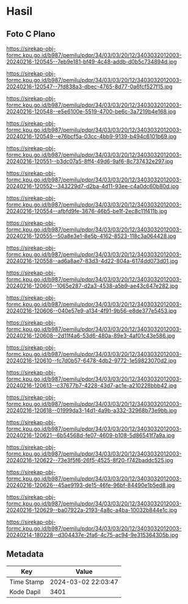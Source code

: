 # Hasil

## Foto C Plano

https://sirekap-obj-formc.kpu.go.id/b987/pemilu/pdpr/34/03/03/20/12/3403032012003-20240216-120545--7eb9e181-bf49-4c48-addb-d0b5c734894d.jpg

https://sirekap-obj-formc.kpu.go.id/b987/pemilu/pdpr/34/03/03/20/12/3403032012003-20240216-120547--7fd838a3-dbec-4765-8d77-0a6fcf527f15.jpg

https://sirekap-obj-formc.kpu.go.id/b987/pemilu/pdpr/34/03/03/20/12/3403032012003-20240216-120548--e5e6100e-5519-4700-be6c-3a7219b4e168.jpg

https://sirekap-obj-formc.kpu.go.id/b987/pemilu/pdpr/34/03/03/20/12/3403032012003-20240216-120549--e76bcf5a-03cc-4bb9-9139-b494c6101b69.jpg

https://sirekap-obj-formc.kpu.go.id/b987/pemilu/pdpr/34/03/03/20/12/3403032012003-20240216-120551--b3dc07a5-8ff4-49d6-9af6-8c737432e297.jpg

https://sirekap-obj-formc.kpu.go.id/b987/pemilu/pdpr/34/03/03/20/12/3403032012003-20240216-120552--343229d7-d2ba-4d11-93ee-c4a0dc60b80d.jpg

https://sirekap-obj-formc.kpu.go.id/b987/pemilu/pdpr/34/03/03/20/12/3403032012003-20240216-120554--afbfd9fe-3676-46b5-be1f-2ec8c11f411b.jpg

https://sirekap-obj-formc.kpu.go.id/b987/pemilu/pdpr/34/03/03/20/12/3403032012003-20240216-120555--50a8e3e1-8e5b-4162-8523-118c3a064428.jpg

https://sirekap-obj-formc.kpu.go.id/b987/pemilu/pdpr/34/03/03/20/12/3403032012003-20240216-120558--ad6a8ae7-83d3-4d22-804a-6174dd073d01.jpg

https://sirekap-obj-formc.kpu.go.id/b987/pemilu/pdpr/34/03/03/20/12/3403032012003-20240216-120601--1065e287-d2a3-4538-a5b9-ae43c647e282.jpg

https://sirekap-obj-formc.kpu.go.id/b987/pemilu/pdpr/34/03/03/20/12/3403032012003-20240216-120606--040e57e9-a134-4f91-9b56-e8de377e5453.jpg

https://sirekap-obj-formc.kpu.go.id/b987/pemilu/pdpr/34/03/03/20/12/3403032012003-20240216-120608--2d11f4a6-53d6-480a-89e3-4af01c43e586.jpg

https://sirekap-obj-formc.kpu.go.id/b987/pemilu/pdpr/34/03/03/20/12/3403032012003-20240216-120610--fc7d0b57-6478-4db2-9772-1e59823070d2.jpg

https://sirekap-obj-formc.kpu.go.id/b987/pemilu/pdpr/34/03/03/20/12/3403032012003-20240216-120613--c37677b7-4228-43d7-ac1e-a210228bbb42.jpg

https://sirekap-obj-formc.kpu.go.id/b987/pemilu/pdpr/34/03/03/20/12/3403032012003-20240216-120618--01999da3-14d1-4a9b-a332-32968b73e9bb.jpg

https://sirekap-obj-formc.kpu.go.id/b987/pemilu/pdpr/34/03/03/20/12/3403032012003-20240216-120621--6b54568d-fe07-4609-b108-5d86541f7a9a.jpg

https://sirekap-obj-formc.kpu.go.id/b987/pemilu/pdpr/34/03/03/20/12/3403032012003-20240216-120622--73e3f5f6-26f5-4525-8f20-f742baddc525.jpg

https://sirekap-obj-formc.kpu.go.id/b987/pemilu/pdpr/34/03/03/20/12/3403032012003-20240216-120626--45ae9193-de15-46fe-96bf-84490e1b5ed8.jpg

https://sirekap-obj-formc.kpu.go.id/b987/pemilu/pdpr/34/03/03/20/12/3403032012003-20240216-120629--ba07922a-2193-4a8c-a4ba-10032b844e1c.jpg

https://sirekap-obj-formc.kpu.go.id/b987/pemilu/pdpr/34/03/03/20/12/3403032012003-20240214-180228--d304437e-2fa6-4c75-ac94-9e315364305b.jpg


## Metadata

| Key        | Value               |
| ---------- | ------------------- |
| Time Stamp | 2024-03-02 22:03:47 |
| Kode Dapil | 3401                |



